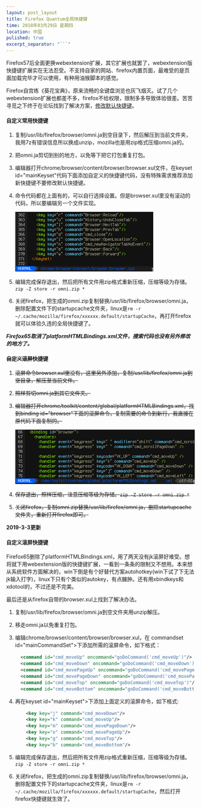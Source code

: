 ```yaml
---
layout: post_layout
title: Firefox Quantum全局快捷键
time: 2018年03月29日 星期四
location: 中国
pulished: true
excerpt_separator: "```"
---
```

Firefox57后全面更换webextension扩展，其它扩展也就罢了，webextension版快捷键扩展实在无法忍受。不支持自家的网站、firefox内置页面，最难受的是页面加载完毕才可以使用，有种用油猴脚本的感觉。

Firefox自宫练《葵花宝典》，原来流畅的全键盘浏览也灰飞烟灭。试了几个webextension扩展也都差不多，firefox不给权限，限制多多导致体验很差。苦苦寻觅之下终于在论坛找到了解决方案，[修改默认快捷键](https://www.firefox.net.cn/read-60546-1)。

#### 自定义常用快捷键

1. 复制/usr/lib/firefox/browser/omni.ja到空目录下，然后解压到当前文件夹，我用7z有错误信息所以换成unzip，mozilla也是用zip格式压缩omni.ja的。

2. 把omni.ja剪切到别的地方，以免等下把它打包重复打包。

3. 编辑器打开chrome/browser/content/browser/browser.xul文件，在keyset id="mainKeyset"代码下面添加自定义的快捷键代码，没有特殊需求推荐添加新快捷键不要修改默认快捷键。

4. 命令代码都在上面有的，可以自行选择设置。但是browser.xul里没有滚动的代码，所以要编辑另一个文件实现。

   <img src="/assets/img/firefox-shortcut1.png" width="369px" />

5. 编辑完成保存退出，然后把所有文件用zip格式重新压缩，压缩等级为存储。`zip -Z store -r omni.zip *`

6. 关闭firefox，把生成的omni.zip复制替换/usr/lib/firefox/browser/omni.ja，删除配置文件下的startupcache文件夹，linux是`rm -r ~/.cache/mozilla/firefox/xxxxxx.default/startupCache`，再打开firefox就可以体验久违的全局快捷键了。

***Firefox65取消了platformHTMLBindings.xml文件，搜索代码也没有另外修改的地方了。***

#### ~~自定义滚屏快捷键~~

1. ~~滚屏命令browser.xul里没有，这里另外添加，复制/usr/lib/firefox/omni.ja到空目录，解压至当前文件。~~

2. ~~照样剪切omni.ja到其它文件夹。~~

3. ~~编辑器打开chrome/toolkit/content/global/platformHTMLBindings.xml，找到binding id="browser"下面的滚屏命令，复制需要的命令到新行，我直接在原代码下面复制的。~~

   ~~<img src="/assets/img/firefox-shortcut2.png" width="481px" />~~

4. ~~保存退出，照样压缩，注意压缩等级为存储。`zip -Z store -r omni.zip *`~~

5. ~~关闭firefox，复制omni.zip替换/usr/lib/firefox/omni.ja，删除startupcache文件夹，重新打开firefox即可。~~

**2019-3-3更新**

#### 自定义滚屏快捷键

Firefox65删除了platformHTMLBindings.xml，用了两天没有jk滚屏好难受。想将就下用webextension版的快捷键扩展，一看到一条条的限制又不想用。本来想从系统软件方面解决的，win下倒是有个好替代方案autohotkey(win下试了下无法jk输入打字)，linux下只有个类似的autokey，有点臃肿。还有用xbindkeys和xdotool的，不过还是不完美。

最后还是从firefox自带的browser.xul上找到了解决办法。

1. 复制/usr/lib/firefox/browser/omni.ja到空文件夹用unzip解压。

2. 移走omni.ja以免重复打包。

3. 编辑chrome/browser/content/browser/browser.xul，在 commandset id="mainCommandSet">下添加所需的滚屏命令，如下格式：

   ```xml
     <command id="cmd_moveUp" oncommand="goDoCommand('cmd_moveUp')"/>
     <command id="cmd_moveDown" oncommand="goDoCommand('cmd_moveDown')"/>
     <command id="cmd_movePageUp" oncommand="goDoCommand('cmd_movePageUp')"/>
     <command id="cmd_movePageDown" oncommand="goDoCommand('cmd_movePageDown')"/>
     <command id="cmd_moveTop" oncommand="goDoCommand('cmd_moveTop')"/>
     <command id="cmd_moveBottom" oncommand="goDoCommand('cmd_moveBottom')"/>
   ```

4. 再在keyset id="mainKeyset">下添加上面定义的滚屏命令，如下格式:

   ```xml
       <key key="j" command="cmd_moveDown"/>
       <key key="k" command="cmd_moveUp"/>
       <key key="m" command="cmd_movePageDown"/>
       <key key="o" command="cmd_movePageUp"/>
       <key key="g" command="cmd_moveTop"/>
       <key key="b" command="cmd_moveBottom"/>
   ```

5. 编辑完成保存退出，然后把所有文件用zip格式重新压缩，压缩等级为存储。`zip -Z store -r omni.zip *`

6. 关闭firefox，把生成的omni.zip复制替换/usr/lib/firefox/browser/omni.ja，删除配置文件下的startupcache文件夹，linux是`rm -r ~/.cache/mozilla/firefox/xxxxxx.default/startupCache`，然后打开firefox快捷键就生效了。
